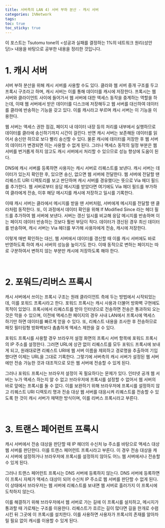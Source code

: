 ```yaml
---
title: 서버측의 LAN 4) 서버 부하 분산 - 캐시 서버
categories: 1%Network
tags: 
toc: true
toc_sticky: true
---
```


이 포스트는 Tsutomu tone의 <성공과 실패를 결정하는 1%의 네트워크 원리(성안당)> 내용을 바탕으로 공부한 내용을 정리한 것입니다. 

# **1. 캐시 서버**

서버 부하 분산을 위해 캐시 서버를 사용할 수도 있다. 클라와 웹 서버 중개 구조를 두고 프록시 구조라고 하며, 캐시 서버는 이를 통해 데이터를 캐시에 저장한다. 프록시는 웹 서버와 클라이언트 사이에 들어가서 웹 서버에 대한 액세스 동작을 중계하는 역할을 하는데, 이때 웹 서버에서 받은 데이터를 디스크에 저장해두고 웹 서버를 대신하여 데이터를 클라에 반송하는 기능을 갖고 있다. 이를 캐시라고 부르며 캐시 서버는 이 기능을 이용한다. 

웹 서버는 액세스 권한 점검, 페이지 내 데이터 내장 등의 처리를 내부에서 실행하므로 데이터를 클라에 송신하기까지 시간이 걸린다. 반면 캐시 서버는 보존해둔 데이터를 읽어서 송신만 하므로 보다 빨리 송신할 수 있다. 물론 캐시에 데이터를 저장한 후 웹 서버의 데이터가 변경되면 이는 사용할 수 없게 된다. 그러나 액세스 동작의 일정 부분은 웹 서버를 번거롭게 하지 않고도 캐시 서버에서 처리할 수 있으므로 성능 향상에 도움이 된다. 

DNS에 캐시 서버를 등록하면 사용자는 캐시 서버로 리퀘스트를 보낸다. 캐시 서버는 데이터가 있는지 확인한 후, 있으면 송신, 없으면 웹 서버에 전달한다. 웹 서버에 전달할 땐 리퀘스트 URI 디렉토리를 보고 판단하며 캐시 서버를 경유했다는 뜻으로 Via 헤더 필드를 추가한다. 웹 서버로부터 응답 메시지를 받았다면 여기에도 Via 헤더 필드를 부가하여 클라에게 전송, 이후 해당 메시지를 캐시에 저장하고 일시를 기록한다. 

이때 캐시 서버는 클라에서 메시지를 받을 땐 서버처럼, 서버에게 메시지를 전달할 땐 클라처럼 동작한다. 또, 이 과정에서 데이터 확인을 위해 If Modified Since 라는 헤더 필드를 추가하여 웹 서버에 보낸다. 서버는 갱신 일시를 비교해 응답 메시지를 반송하며 이는 페이지 데이터 반송하는 것보다 훨씬 부담이 적다. 데이터가 갱신된 경우 최신 데이터를 반송하며, 캐시 서버는 Via 헤더를 부가해 사용자에게 전송, 캐시에 저장한다. 

이렇게 매번 확인하는 대신, 웹 서버에서 데이터를 갱신할 때 이를 캐시 서버에도 바로 반영하도록 하여 캐시 서버의 성능을 높이기도 한다. 이때 동적으로 변하는 페이지는 따로 구분하여서 변하지 않는 부분만 캐시에 저장하도록 해야 한다. 

<br/>

# **2. 포워드/리버스 프록시**

캐시 서버에서 쓰이는 프록시 구조는 원래 클라이언트 측에 두는 방법에서 시작되었는데, 이를 포워드 프록시라고 한다. 포워드 프록시는 캐시 사용과 더불어 방화벽 구현에도 목적이 있었다. 프록시에서 리퀘스트를 받아 인터넷으로 전송하면 전송은 통과하되 오는 것은 막을 수 있으며, 이전에 액세스한 페이지의 경우 사내 LAN에서 프록시에 액세스 하기만 하면 데이터를 빠르게 얻을 수 있다. 또, 리퀘스트 내용을 조사한 후 전송하므로 패킷 필터링형 방화벽보다 촘촘하게 액세스 제한을 걸 수 있다. 

포워드 프록시를 사용할 경우 브라우저 설정 화면의 프록시 서버 항목에 포워드 프록시의 IP 주소를 설정한다. 그러면 URL에 상관 없이 리퀘스트를 모두 포워드 프록시에 보내게 되고, 원래대로면 리퀘스트 URI에 웹 서버 이름을 제외하고 경로명을 추출하여 기입했다면 이제는 URL을 그대로 기록한다. 그렇기에 서버측의 캐시 서버가 설정된 웹 서버에만 전송 가능한 것과 대조적으로 모든 웹 서버에 전송할 수 있게 된다. 

그러나 포워드 프록시는 브라우저 설정이 꼭 필요하다는 문제가 있다. 인터넷 공개 웹 서버는 누가 액세스 하는지 알 수 없고 브라우저에 프록시를 설정할 수 없어서 웹 서버의 바로 앞에는 프록시를 둘 수 없다. 이를 보완하기 위해 브라우저에 프록시를 설정하지 않고 리퀘스트 URI 디렉토리 명과 전송 대상 웹 서버를 대응시켜 리퀘스트를 전송할 수 있도록 한 것이 캐시 서버가 채택한 방식이며, 이를 리버스 프록시라고 부른다.

<br/>

# **3. 트랜스 페어런트 프록시**

캐시 서버에서 전송 대상을 판단할 때 IP 헤더의 수신처 Ip 주소를 바탕으로 액세스 대상 웹 서버를 판단한다. 이를 트랜스 페어런트 프록시라고 부른다. 이 경우 전송 대상을 캐시 서버에 설정하거나 브라우저에 프록시를 설정하지 않아도 어느 웹 서버에서나 전송할 수 있게 된다. 

그러나 트랜스 페어런트 프록시는 DNS 서버에 등록하지 않는다. DNS 서버에 등록하면 이 프록시 자체가 액세스 대상이 되어 수신처 IP 주소로 웹 서버를 판단할 수 없게 된다. 이 상태에서 브라우저는 웹 서버에 리퀘스트를 보내면 웹 서버로 흘러가지 이 프록시에 도착하지 않는다.

이를 해결하기 위해 브라우저에서 웹 서버로 가는 길에 이 프록시를 설치하고, 메시지가 통과할 때 가로채는 구조를 이용한다. 리퀘스트가 흐르는 길이 많다면 길을 한개로 수렴시킨 뒤 그곳에 이 프록시를 설치한다. 이를 사용하면 사용자가 프록시의 존재를 알아차릴 필요 없이 캐시를 이용할 수 있게 된다. 